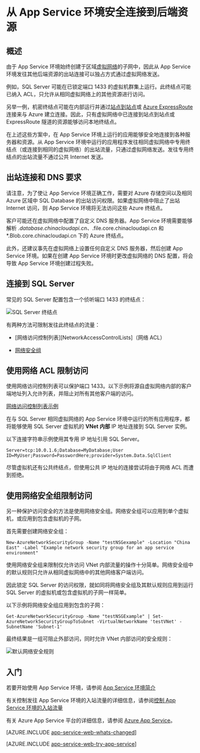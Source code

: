 <properties 
	pageTitle="从 App Service 环境安全连接到后端资源" 
	description="了解如何从 App Service 环境安全连接到后端资源。" 
	services="app-service\web" 
	documentationCenter="" 
	authors="ccompy" 
	manager="wpickett" 
	editor=""/>

<tags 
	ms.service="app-service-web" 
	ms.date="06/30/2015" 
	wacn.date=""/>	

# 从 App Service 环境安全连接到后端资源 #

## 概述 ##
由于 App Service 环境始终创建于区域[虚拟网络][virtualnetwork]的子网中，因此从 App Service 环境发往其他后端资源的出站连接可以独占方式通过虚拟网络发送。

例如，SQL Server 可能在已锁定端口 1433 的虚拟机群集上运行。此终结点可能已纳入 ACL，只允许从相同虚拟网络上的其他资源进行访问。

另举一例，机密终结点可能在内部运行并通过[站点到站点][SiteToSite]或 [Azure ExpressRoute][ExpressRoute] 连接来与 Azure 建立连接。因此，只有虚拟网络中已连接到站点到站点或 ExpressRoute 隧道的资源能够访问本地终结点。

在上述这些方案中，在 App Service 环境上运行的应用能够安全地连接到各种服务器和资源。从 App Service 环境中运行的应用程序发往相同虚拟网络中专用终结点（或连接到相同的虚拟网络）的出站流量，只通过虚拟网络发送。发往专用终结点的出站流量不通过公共 Internet 发送。

## 出站连接和 DNS 要求 ##
请注意，为了使让 App Service 环境正确工作，需要对 Azure 存储空间以及相同 Azure 区域中 SQL Database 的出站访问权限。如果虚拟网络中阻止了出站 Internet 访问，则 App Service 环境将无法访问这些 Azure 终结点。

客户可能还在虚拟网络中配置了自定义 DNS 服务器。App Service 环境需要能够解析 *.database.chinacloudapi.cn、*.file.core.chinacloudapi.cn 和 *.Blob.core.chinacloudapi.cn 下的 Azure 终结点。

此外，还建议事先在虚拟网络上设置任何自定义 DNS 服务器，然后创建 App Service 环境。如果在创建 App Service 环境时更改虚拟网络的 DNS 配置，将会导致 App Service 环境创建过程失败。

## 连接到 SQL Server
常见的 SQL Server 配置包含一个侦听端口 1433 的终结点：

![SQL Server 终结点][SqlServerEndpoint]

有两种方法可限制发往此终结点的流量：


- [网络访问控制列表][NetworkAccessControlLists]（网络 ACL）

- [网络安全组][NetworkSecurityGroups]


## 使用网络 ACL 限制访问

使用网络访问控制列表可以保护端口 1433。以下示例将源自虚拟网络内部的客户端地址列入允许列表，并阻止对所有其他客户端的访问。

[网络访问控制列表示例][NetworkAccessControlListExample]

在与 SQL Server 相同虚拟网络的 App Service 环境中运行的所有应用程序，都将能够使用 SQL Server 虚拟机的 **VNet 内部** IP 地址连接到 SQL Server 实例。

以下连接字符串示例使用其专用 IP 地址引用 SQL Server。

    Server=tcp:10.0.1.6;Database=MyDatabase;User ID=MyUser;Password=PasswordHere;provider=System.Data.SqlClient

尽管虚拟机还有公共终结点，但使用公共 IP 地址的连接尝试将由于网络 ACL 而遭到拒绝。

## 使用网络安全组限制访问
另一种保护访问安全的方法是使用网络安全组。网络安全组可以应用到单个虚拟机，或应用到包含虚拟机的子网。

首先需要创建网络安全组：

    New-AzureNetworkSecurityGroup -Name "testNSGexample" -Location "China East" -Label "Example network security group for an app service environment"

使用网络安全组来限制仅允许访问 VNet 内部流量的操作十分简单。网络安全组中的默认规则只允许从相同虚拟网络中的其他网络客户端访问。

因此锁定 SQL Server 的访问权限，就如同将网络安全组及其默认规则应用到运行 SQL Server 的虚拟机或包含虚拟机的子网一样简单。

以下示例将网络安全组应用到包含的子网：

    Get-AzureNetworkSecurityGroup -Name "testNSGExample" | Set-AzureNetworkSecurityGroupToSubnet -VirtualNetworkName 'testVNet' -SubnetName 'Subnet-1'
    
最终结果是一组可阻止外部访问，同时允许 VNet 内部访问的安全规则：

![默认网络安全规则][DefaultNetworkSecurityRules]


## 入门

若要开始使用 App Service 环境，请参阅 [App Service 环境简介][IntroToAppServiceEnvironment]

有关控制发往 App Service 环境的入站流量的详细信息，请参阅[控制 App Service 环境的入站流量][ControlInboundASE]

有关 Azure App Service 平台的详细信息，请参阅 [Azure App Service][AzureAppService]。

[AZURE.INCLUDE [app-service-web-whats-changed](../includes/app-service-web-whats-changed.md)]

[AZURE.INCLUDE [app-service-web-try-app-service](../includes/app-service-web-try-app-service.md)]
 

<!-- LINKS -->
[virtualnetwork]: https://msdn.microsoft.com/zh-cn/library/azure/dn133803.aspx
[ControlInboundTraffic]: /documentation/articles/app-service-app-service-environment-control-inbound-traffic
[SiteToSite]: /documentation/articles/vpn-gateway-site-to-site-create
[ExpressRoute]: http://azure.microsoft.com/services/expressroute/
<!--[NetworkAccessControlLists]: https://msdn.microsoft.com/zh-cn/library/azure/dn376541.aspx-->
[NetworkSecurityGroups]: https://msdn.microsoft.com/zh-cn/library/azure/dn848316.aspx
[IntroToAppServiceEnvironment]: /documentation/articles/app-service-app-service-environment-intro
[AzureAppService]: /documentation/articles/app-service-value-prop-what-is
[ControlInboundASE]: /documentation/articles/app-service-app-service-environment-control-inbound-traffic

<!-- IMAGES -->
[SqlServerEndpoint]: ./media/app-service-app-service-environment-securely-connecting-to-backend-resources/SqlServerEndpoint01.png
[NetworkAccessControlListExample]: ./media/app-service-app-service-environment-securely-connecting-to-backend-resources/NetworkAcl01.png
[DefaultNetworkSecurityRules]: ./media/app-service-app-service-environment-securely-connecting-to-backend-resources/DefaultNetworkSecurityRules01.png

<!---HONumber=66-->